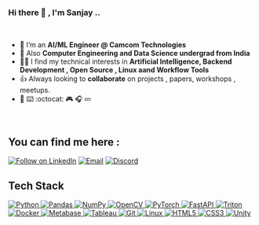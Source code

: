 
### Hi there 👋 , I'm Sanjay ..

<br>

- 🌱 I’m an **AI/ML Engineer @ Camcom Technologies** 
- 🔭 Also **Computer Engineering and Data Science undergrad from India**
- 👩‍💻 I find my technical interests in **Artificial Intelligence, Backend Development , Open Source , Linux aand Workflow Tools**
- 👍 Always looking to **collaborate** on projects , papers, workshops , meetups.
-  :ramen: :keyboard: :octocat: :video_game: :headphones: :zzz: 
 
 <br>
 
## You can find me here :
<p align="left">
  <a href="https://www.linkedin.com/in/sanjay-aradhyamath/"><img title="Follow on LinkedIn" src="https://img.shields.io/badge/LinkedIn-0077B5?style=for-the-badge&logo=linkedin&logoColor=white"/></a>
  <a href="mailto:sanjayam5320@gmail.com"><img title="Email" src="https://img.shields.io/badge/Gmail-D14836?style=for-the-badge&logo=gmail&logoColor=white"/></a>
  <a href="https://discordapp.com/users/437151324413362176"><img title="Discord" src="https://img.shields.io/badge/discord-ivory?style=for-the-badge&logo=discord&logoColor=blue"/></a>
 <br>
 
## Tech Stack
<p align="left">
  <a href="#">
    <!-- AI/ML & Data Science -->
    <img alt="Python" src="https://img.shields.io/badge/python%20-%2314354C.svg?&style=for-the-badge&logo=python&logoColor=white"/>
    <img alt="Pandas" src="https://img.shields.io/badge/pandas%20-%23150458.svg?&style=for-the-badge&logo=pandas&logoColor=white"/>
    <img alt="NumPy" src="https://img.shields.io/badge/numpy%20-%23013243.svg?&style=for-the-badge&logo=numpy&logoColor=white"/>
    <img alt="OpenCV" src="https://img.shields.io/badge/OpenCV-OpenCV?style=for-the-badge&logo=opencv&logoColor=fff&color=5C3EE8"/>
    <img alt="PyTorch" src="https://img.shields.io/badge/PyTorch-PyTorch?style=for-the-badge&logo=pytorch&logoColor=orange&color=ivory"/>
    <!-- Backend & Frameworks -->
    <img alt="FastAPI" src="https://img.shields.io/badge/FastAPI-009688?style=for-the-badge&logo=fastapi&logoColor=white"/>
    <img alt="Triton" src="https://img.shields.io/badge/Triton-76B900?style=for-the-badge&logo=nvidia&logoColor=white"/>
    <img alt="Docker" src="https://img.shields.io/badge/Docker-2496ED?style=for-the-badge&logo=docker&logoColor=white"/>
    <!-- Analytics & Visualization -->
    <img alt="Metabase" src="https://img.shields.io/badge/Metabase-0080FF?style=for-the-badge&logo=metabase&logoColor=white"/>
    <img alt="Tableau" src="https://img.shields.io/badge/Tableau-%23E97627.svg?style=for-the-badge&logo=tableau&logoColor=white"/>
    <!-- Dev Tools & Infra -->
    <img alt="Git" src="https://img.shields.io/badge/git%20-%23F05033.svg?&style=for-the-badge&logo=git&logoColor=white"/>
    <img alt="Linux" src="https://img.shields.io/badge/Ubuntu-E95420?style=for-the-badge&logo=ubuntu&logoColor=white"/>
    <!-- Frontend & Game Dev -->
    <img alt="HTML5" src="https://img.shields.io/badge/html5%20-%23E34F26.svg?&style=for-the-badge&logo=html5&logoColor=white"/>
    <img alt="CSS3" src="https://img.shields.io/badge/css3%20-%231572B6.svg?&style=for-the-badge&logo=css3&logoColor=white"/>
    <img alt="Unity" src="https://img.shields.io/badge/Unity-Unity?style=for-the-badge&logo=unity&logoColor=fff&color=5C3EB8"/>
  </a>
</p>
